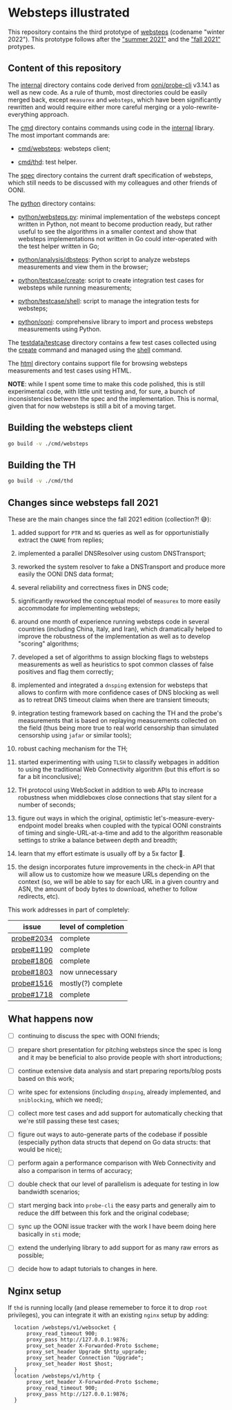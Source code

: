 # Websteps illustrated

This repository contains the third prototype of
[websteps](https://github.com/ooni/probe/issues/1714) (codename
"winter 2022"). This prototype follows after the
["summer 2021"](https://github.com/ooni/probe-cli/tree/v3.14.1/internal/engine/experiment/websteps)
and the
["fall 2021"](https://github.com/ooni/probe-cli/tree/v3.14.1/internal/engine/experiment/webstepsx)
protypes.

## Content of this repository

The [internal](internal) directory contains code derived from
[ooni/probe-cli](https://github.com/ooni/probe-cli/) v3.14.1 as
well as new code. As a rule of thumb, most directories could
be easily merged back, except `measurex` and `websteps`, which
have been significantly rewritten and would require either
more careful merging or a yolo-rewrite-everything approach.

The [cmd](cmd) directory contains commands using code in the
[internal](internal) library. The most important commands are:

- [cmd/websteps](cmd/websteps): websteps client;

- [cmd/thd](cmd/thd): test helper.

The [spec](spec) directory contains the current draft
specification of websteps, which still needs to be discussed
with my colleagues and other friends of OONI.

The [python](python) directory contains:

- [python/websteps.py](python/websteps.py): minimal implementation
of the websteps concept written in Python, not meant to become production ready,
but rather useful to see the algorithms in a smaller context
and show that websteps implementations not written in Go could
inter-operated with the test helper written in Go;

- [python/analysis/dbsteps](python/analysis/dbsteps): Python script
to analyze websteps measurements and view them in the browser;

- [python/testcase/create](python/testcase/create): script to create
integration test cases for websteps while running measurements;

- [python/testcase/shell](python/testcase/shell): script to manage
the integration tests for websteps;

- [python/ooni](python/ooni): comprehensive library to import
and process websteps measurements using Python.

The [testdata/testcase](testdata/testcase) directory contains a few
test cases collected using the [create](python/testcase/create)
command and managed using the [shell](python/testcase/shell) command.

The [html](html) directory contains support file for browsing
websteps measurements and test cases using HTML.

**NOTE**: while I spent some time to make this code polished, this is
still experimental code, with little unit testing and, for sure, a bunch
of inconsistencies betwenn the spec and the implementation. This is
normal, given that for now websteps is still a bit of a moving target.

## Building the websteps client

```bash
go build -v ./cmd/websteps
```

## Building the TH

```bash
go build -v ./cmd/thd
```

## Changes since websteps fall 2021

These are the main changes since the fall 2021 edition (collection?! 😅):

1. added support for `PTR` and `NS` queries as well as for
opportunistially extract the `CNAME` from replies;

2. implemented a parallel DNSResolver using custom DNSTransport;

3. reworked the system resolver to fake a DNSTransport and
produce more easily the OONI DNS data format;

4. several reliability and correctness fixes in DNS code;

5. significantly reworked the conceptual model of `measurex` to
more easily accommodate for implementing websteps;

6. around one month of experience running websteps code in
several countries (including China, Italy, and Iran), which
dramatically helped to improve the robustness of the
implementation as well as to develop "scoring" algorithms;

7. developed a set of algorithms to assign blocking flags
to websteps measurements as well as heuristics to spot common
classes of false positives and flag them correctly;

8. implemented and integrated a `dnsping` extension for
websteps that allows to confirm with more confidence cases
of DNS blocking as well as to retreat DNS timeout claims
when there are transient timeouts;

9. integration testing framework based on caching the
TH and the probe's measurements that is based on replaying
measurements collected on the field (thus being more
true to real world censorship than simulated censorship
using `jafar` or similar tools);

10. robust caching mechanism for the TH;

11. started experimenting with using `TLSH` to classify
webpages in addition to using the traditional Web Connectivity
algorithm (but this effort is so far a bit inconclusive);

12. TH protocol using WebSocket in addition to web APIs to
increase robustness when middleboxes close connections that
stay silent for a number of seconds;

13. figure out ways in which the original, optimistic
let's-measure-every-endpoint model breaks when coupled with
the typical OONI constraints of timing and single-URL-at-a-time
and add to the algorithm reasonable settings to strike a
balance between depth and breadth;

14. learn that my effort estimate is usually off by a 5x factor 😬.

15. the design incorporates future improvements in the check-in
API that will allow us to customize how we measure URLs
depending on the context (so, we will be able to say for
each URL in a given country and ASN, the amount of body bytes
to download, whether to follow redirects, etc).

This work addresses in part of completely:

| issue | level of completion |
| -- | -- |
| [probe#2034](https://github.com/ooni/probe/issues/2034) | complete |
| [probe#1190](https://github.com/ooni/probe/issues/1990) | complete |
| [probe#1806](https://github.com/ooni/probe/issues/1806) | complete |
| [probe#1803](https://github.com/ooni/probe/issues/1803) | now unnecessary |
| [probe#1516](https://github.com/ooni/probe/issues/1516) | mostly(?) complete |
| [probe#1718](https://github.com/ooni/probe/issues/1718) | complete |

## What happens now

- [ ] continuing to discuss the spec with OONI friends;

- [ ] prepare short presentation for pitching websteps since
the spec is long and it may be beneficial to also provide
people with short introductions;

- [ ] continue extensive data analysis and start preparing
reports/blog posts based on this work;

- [ ] write spec for extensions (including `dnsping`, already
implemented, and `sniblocking`, which we need);

- [ ] collect more test cases and add support for automatically
checking that we're still passing these test cases;

- [ ] figure out ways to auto-generate parts of the codebase
if possible (especially python data structs that depend on
Go data structs: that would be nice);

- [ ] perform again a performance comparison with Web Connectivity
and also a comparison in terms of accuracy;

- [ ] double check that our level of parallelism is adequate
for testing in low bandwidth scenarios;

- [ ] start merging back into `probe-cli` the easy parts and
generally aim to reduce the diff between this fork and the
original codebase;

- [ ] sync up the OONI issue tracker with the work I have
beem doing here basically in `sti` mode;

- [ ] extend the underlying library to add support for as many
raw errors as possible;

- [ ] decide how to adapt tutorials to changes in here.


## Nginx setup

If `thd` is running locally (and please rememeber to
force it to drop `root` privileges), you can integrate
it with an existing `nginx` setup by adding:

```
  location /websteps/v1/websocket {
      proxy_read_timeout 900;
      proxy_pass http://127.0.0.1:9876;
      proxy_set_header X-Forwarded-Proto $scheme;
      proxy_set_header Upgrade $http_upgrade;
      proxy_set_header Connection "Upgrade";
      proxy_set_header Host $host;
  }
  location /websteps/v1/http {
      proxy_set_header X-Forwarded-Proto $scheme;
      proxy_read_timeout 900;
      proxy_pass http://127.0.0.1:9876;
  }
```
